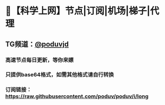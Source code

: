 # 🚀【科学上网】节点|订阅|机场|梯子|代理
## TG频道：[@poduvjd](https://t.me/poduvjd/)<br />
### 高速节点每日更新，等你来嫖<br />
### 只提供base64格式，如需其他格式请自行转换
### 订阅链接：https://raw.githubusercontent.com/poduv/poduv/i/long
